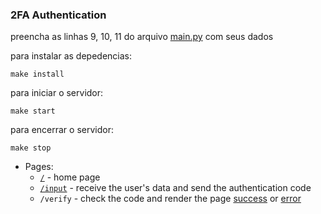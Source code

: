 ### 2FA Authentication

preencha as linhas 9, 10, 11 do arquivo [main.py](main.py) com seus dados  

para instalar as depedencias:

```
make install
```

para iniciar o servidor:

```
make start
```

para encerrar o servidor:

```
make stop
```

- Pages:
    - [`/`](pages/home.html) - home page
    - [`/input`](pages/input.html) - receive the user's data and send the authentication code 
    - `/verify` - check the code and render the page [success](pages/succes.html) or [error](pages/error.html)

